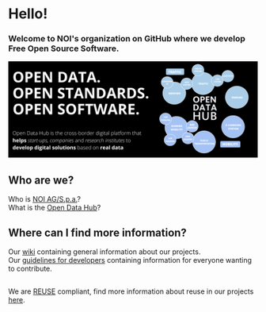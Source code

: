 <!--
SPDX-FileCopyrightText: NOI Techpark <digital@noi.bz.it>

SPDX-License-Identifier: CC0-1.0
-->

# Hello!
### Welcome to NOI's organization on GitHub where we develop Free Open Source Software.
![Open Data Hub](./opendatahub-github-image.png)

## Who are we?
Who is [NOI AG/S.p.a.](https://noi.bz.it/en)?<br />
What is the [Open Data Hub](https://opendatahub.com/)?

## Where can I find more information?
Our [wiki](https://github.com/noi-techpark/odh-docs/wiki) containing general information about our projects.<br />
Our [guidelines for developers](https://github.com/noi-techpark/odh-docs/wiki/Guidelines-for-developers-and-licenses) containing information for everyone wanting to contribute.

##
We are [REUSE](https://reuse.software) compliant, find more information about reuse in our projects [here](https://github.com/noi-techpark/odh-docs/wiki/REUSE).
